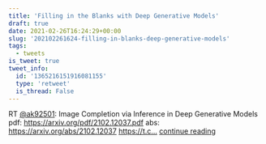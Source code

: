 ```yaml
---
title: 'Filling in the Blanks with Deep Generative Models'
draft: true
date: 2021-02-26T16:24:29+00:00
slug: '202102261624-filling-in-blanks-deep-generative-models'
tags:
  - tweets
is_tweet: true
tweet_info:
  id: '1365216151916081155'
  type: 'retweet'
  is_thread: False
---
```




RT [@ak92501](https://x.com/ak92501): Image Completion via Inference in Deep Generative Models
pdf: <https://arxiv.org/pdf/2102.12037.pdf>
abs: <https://arxiv.org/abs/2102.12037> https://t.c… [continue reading](https://x.com/sytelus/status/1365216151916081155)
